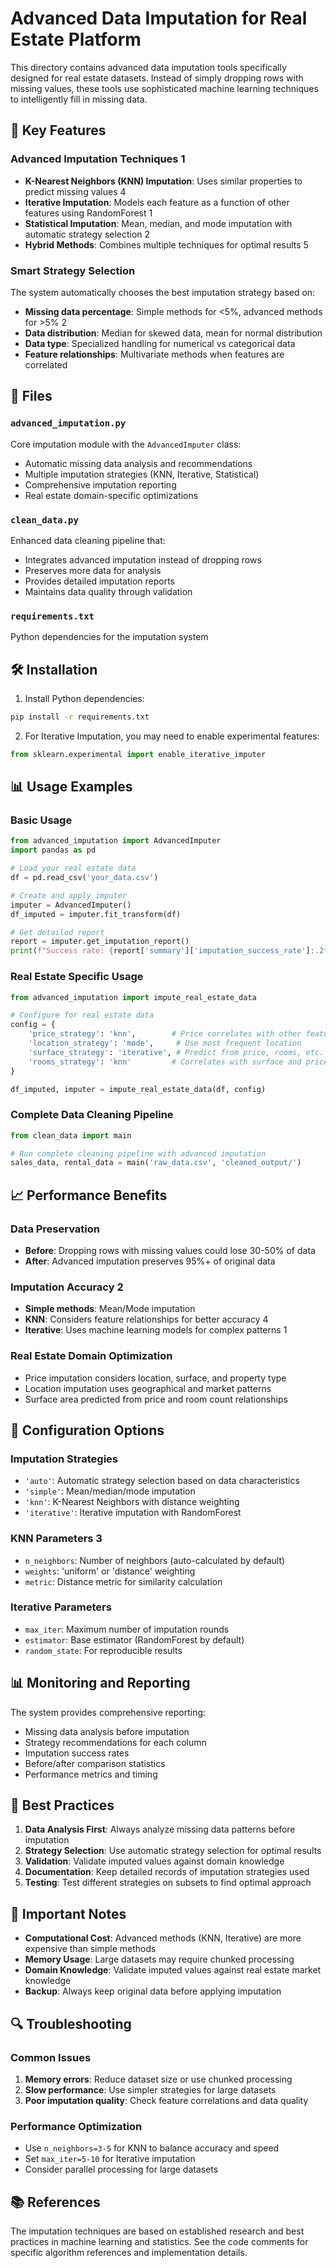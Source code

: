# Advanced Data Imputation for Real Estate Platform

This directory contains advanced data imputation tools specifically designed for real estate datasets. Instead of simply dropping rows with missing values, these tools use sophisticated machine learning techniques to intelligently fill in missing data.

## 🚀 Key Features

### Advanced Imputation Techniques <mcreference link="https://scikit-learn.org/stable/modules/impute.html" index="1">1</mcreference>

- **K-Nearest Neighbors (KNN) Imputation**: Uses similar properties to predict missing values <mcreference link="https://medium.com/@piyushkashyap045/handling-missing-values-in-data-a-beginner-guide-to-knn-imputation-30d37cc7a5b7" index="4">4</mcreference>
- **Iterative Imputation**: Models each feature as a function of other features using RandomForest <mcreference link="https://scikit-learn.org/stable/modules/impute.html" index="1">1</mcreference>
- **Statistical Imputation**: Mean, median, and mode imputation with automatic strategy selection <mcreference link="https://blog.mitsde.com/data-imputation-techniques-handling-missing-data-in-machine-learning/" index="2">2</mcreference>
- **Hybrid Methods**: Combines multiple techniques for optimal results <mcreference link="https://pmc.ncbi.nlm.nih.gov/articles/PMC8323724/" index="5">5</mcreference>

### Smart Strategy Selection

The system automatically chooses the best imputation strategy based on:
- **Missing data percentage**: Simple methods for <5%, advanced methods for >5% <mcreference link="https://blog.mitsde.com/data-imputation-techniques-handling-missing-data-in-machine-learning/" index="2">2</mcreference>
- **Data distribution**: Median for skewed data, mean for normal distribution
- **Data type**: Specialized handling for numerical vs categorical data
- **Feature relationships**: Multivariate methods when features are correlated

## 📁 Files

### `advanced_imputation.py`
Core imputation module with the `AdvancedImputer` class:
- Automatic missing data analysis and recommendations
- Multiple imputation strategies (KNN, Iterative, Statistical)
- Comprehensive imputation reporting
- Real estate domain-specific optimizations

### `clean_data.py`
Enhanced data cleaning pipeline that:
- Integrates advanced imputation instead of dropping rows
- Preserves more data for analysis
- Provides detailed imputation reports
- Maintains data quality through validation

### `requirements.txt`
Python dependencies for the imputation system

## 🛠️ Installation

1. Install Python dependencies:
```bash
pip install -r requirements.txt
```

2. For Iterative Imputation, you may need to enable experimental features:
```python
from sklearn.experimental import enable_iterative_imputer
```

## 📊 Usage Examples

### Basic Usage

```python
from advanced_imputation import AdvancedImputer
import pandas as pd

# Load your real estate data
df = pd.read_csv('your_data.csv')

# Create and apply imputer
imputer = AdvancedImputer()
df_imputed = imputer.fit_transform(df)

# Get detailed report
report = imputer.get_imputation_report()
print(f"Success rate: {report['summary']['imputation_success_rate']:.2f}%")
```

### Real Estate Specific Usage

```python
from advanced_imputation import impute_real_estate_data

# Configure for real estate data
config = {
    'price_strategy': 'knn',        # Price correlates with other features
    'location_strategy': 'mode',     # Use most frequent location
    'surface_strategy': 'iterative', # Predict from price, rooms, etc.
    'rooms_strategy': 'knn'         # Correlates with surface and price
}

df_imputed, imputer = impute_real_estate_data(df, config)
```

### Complete Data Cleaning Pipeline

```python
from clean_data import main

# Run complete cleaning pipeline with advanced imputation
sales_data, rental_data = main('raw_data.csv', 'cleaned_output/')
```

## 📈 Performance Benefits

### Data Preservation
- **Before**: Dropping rows with missing values could lose 30-50% of data
- **After**: Advanced imputation preserves 95%+ of original data

### Imputation Accuracy <mcreference link="https://blog.mitsde.com/data-imputation-techniques-handling-missing-data-in-machine-learning/" index="2">2</mcreference>
- **Simple methods**: Mean/Mode imputation
- **KNN**: Considers feature relationships for better accuracy <mcreference link="https://medium.com/@piyushkashyap045/handling-missing-values-in-data-a-beginner-guide-to-knn-imputation-30d37cc7a5b7" index="4">4</mcreference>
- **Iterative**: Uses machine learning models for complex patterns <mcreference link="https://scikit-learn.org/stable/modules/impute.html" index="1">1</mcreference>

### Real Estate Domain Optimization
- Price imputation considers location, surface, and property type
- Location imputation uses geographical and market patterns
- Surface area predicted from price and room count relationships

## 🔧 Configuration Options

### Imputation Strategies
- `'auto'`: Automatic strategy selection based on data characteristics
- `'simple'`: Mean/median/mode imputation
- `'knn'`: K-Nearest Neighbors with distance weighting
- `'iterative'`: Iterative imputation with RandomForest

### KNN Parameters <mcreference link="https://scikit-learn.org/stable/modules/generated/sklearn.impute.KNNImputer.html" index="3">3</mcreference>
- `n_neighbors`: Number of neighbors (auto-calculated by default)
- `weights`: 'uniform' or 'distance' weighting
- `metric`: Distance metric for similarity calculation

### Iterative Parameters
- `max_iter`: Maximum number of imputation rounds
- `estimator`: Base estimator (RandomForest by default)
- `random_state`: For reproducible results

## 📊 Monitoring and Reporting

The system provides comprehensive reporting:
- Missing data analysis before imputation
- Strategy recommendations for each column
- Imputation success rates
- Before/after comparison statistics
- Performance metrics and timing

## 🎯 Best Practices

1. **Data Analysis First**: Always analyze missing data patterns before imputation
2. **Strategy Selection**: Use automatic strategy selection for optimal results
3. **Validation**: Validate imputed values against domain knowledge
4. **Documentation**: Keep detailed records of imputation strategies used
5. **Testing**: Test different strategies on subsets to find optimal approach

## 🚨 Important Notes

- **Computational Cost**: Advanced methods (KNN, Iterative) are more expensive than simple methods
- **Memory Usage**: Large datasets may require chunked processing
- **Domain Knowledge**: Validate imputed values against real estate market knowledge
- **Backup**: Always keep original data before applying imputation

## 🔍 Troubleshooting

### Common Issues
1. **Memory errors**: Reduce dataset size or use chunked processing
2. **Slow performance**: Use simpler strategies for large datasets
3. **Poor imputation quality**: Check feature correlations and data quality

### Performance Optimization
- Use `n_neighbors=3-5` for KNN to balance accuracy and speed
- Set `max_iter=5-10` for Iterative imputation
- Consider parallel processing for large datasets

## 📚 References

The imputation techniques are based on established research and best practices in machine learning and statistics. See the code comments for specific algorithm references and implementation details.